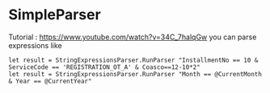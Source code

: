 # SimpleParser

Tutorial : https://www.youtube.com/watch?v=34C_7halqGw
you can parse expressions like 

```
let result = StringExpressionsParser.RunParser "InstallmentNo == 10 & ServiceCode == 'REGISTRATION_OT_A' & Coasco==12-10*2"
let result = StringExpressionsParser.RunParser "Month == @CurrentMonth & Year == @CurrentYear"
```